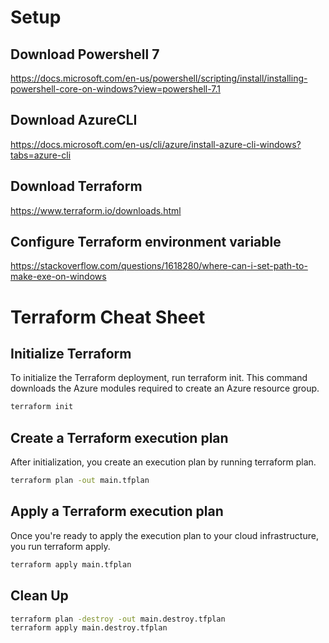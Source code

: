 # Setup
## Download Powershell 7
https://docs.microsoft.com/en-us/powershell/scripting/install/installing-powershell-core-on-windows?view=powershell-7.1
## Download AzureCLI
https://docs.microsoft.com/en-us/cli/azure/install-azure-cli-windows?tabs=azure-cli
## Download Terraform
https://www.terraform.io/downloads.html
## Configure Terraform environment variable
https://stackoverflow.com/questions/1618280/where-can-i-set-path-to-make-exe-on-windows
# Terraform Cheat Sheet
## Initialize Terraform
To initialize the Terraform deployment, run terraform init. This command downloads the Azure modules required to create an Azure resource group.
```cmd
terraform init
```
## Create a Terraform execution plan
After initialization, you create an execution plan by running terraform plan.
```cmd
terraform plan -out main.tfplan
```
## Apply a Terraform execution plan
Once you're ready to apply the execution plan to your cloud infrastructure, you run terraform apply.
```cmd
terraform apply main.tfplan
```
## Clean Up
```cmd
terraform plan -destroy -out main.destroy.tfplan
terraform apply main.destroy.tfplan
```
